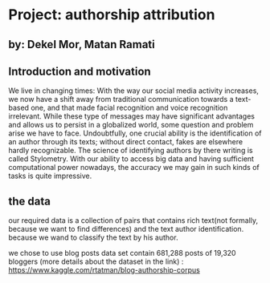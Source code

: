 # Project: authorship attribution

## by: Dekel Mor, Matan Ramati


## Introduction and motivation
We live in changing times: With the way our social media activity increases, we now have a shift away from traditional communication towards a text-based one, and that made facial recognition and voice recognition irrelevant. While these type of messages may have significant advantages and allows us to persist in a globalized world, some question and problem arise we have to face. Undoubtfully, one crucial ability is the identification of an author through its texts; without direct contact, fakes are elsewhere hardly recognizable. The science of identifying authors by there writing is called Stylometry. With our ability to access big data and having sufficient computational power nowadays, the accuracy we may gain in such kinds of tasks is quite impressive.

## the data
our required data is a collection of pairs that contains rich text(not formally, because we want to find differences) and the text author identification. because we wand to classify the text by his author.

we chose to use blog posts data set contain 681,288 posts of 19,320 bloggers (more details about the dataset in the link) : https://www.kaggle.com/rtatman/blog-authorship-corpus
